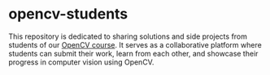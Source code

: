 # opencv-students
This repository is dedicated to sharing solutions and side projects from students of our [OpenCV course](https://howsam.org/downloads/computer-vision-opencv/). It serves as a collaborative platform where students can submit their work, learn from each other, and showcase their progress in computer vision using OpenCV.
